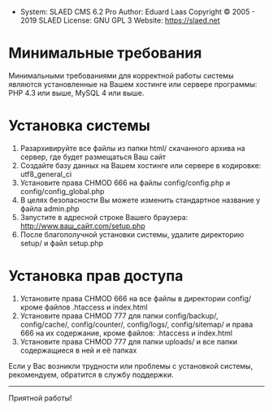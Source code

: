 + System: SLAED CMS 6.2 Pro
Author: Eduard Laas
Copyright © 2005 - 2019 SLAED
License: GNU GPL 3
Website: https://slaed.net

# Минимальные требования

Минимальными требованиями для корректной работы системы являются установленные на Вашем хостинге или сервере программы: PHP 4.3 или выше, MySQL 4 или выше.

# Установка системы

1. Разархивируйте все файлы из папки html/ скачанного архива на сервер, где будет размещаться Ваш сайт
2. Создайте базу данных на Вашем хостинге или сервере в кодировке: utf8_general_ci
3. Установите права CHMOD 666 на файлы config/config.php и config/config_global.php
4. В целях безопасности Вы можете изменить стандартное название у файла admin.php
5. Запустите в адресной строке Вашего браузера: http://www.ваш_сайт.com/setup.php
6. После благополучной установки системы, удалите директорию setup/ и файл setup.php

# Установка прав доступа

1. Установите права CHMOD 666 на все файлы в директории config/ кроме файлов .htaccess и index.html
2. Установите права CHMOD 777 для папки config/backup/, config/cache/, config/counter/, config/logs/, config/sitemap/ и права 666 на их содержание, кроме файлов: .htaccess и index.html
3. Установите права CHMOD 777 для папки uploads/ и все папки содержащиеся в ней и её папках

Если у Вас возникли трудности или проблемы с установкой системы, рекомендуем, обратится в службу поддержки.

--------------------------

Приятной работы!
